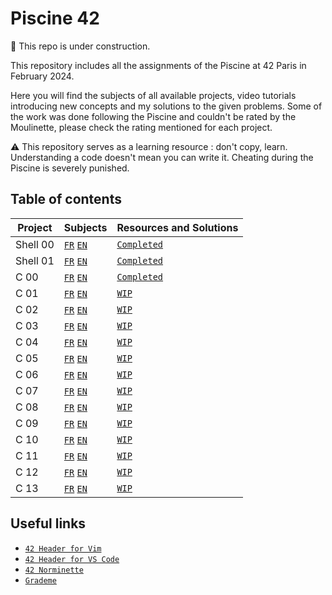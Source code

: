 # Piscine 42

:construction: This repo is under construction.

This repository includes all the assignments of the Piscine at 42 Paris in February 2024.

Here you will find the subjects of all available projects, video tutorials introducing new concepts and my solutions to the given problems. Some of the work was done following the Piscine and couldn't be rated by the Moulinette, please check the rating mentioned for each project.

:warning: This repository serves as a learning resource : don't copy, learn. Understanding a code doesn't mean you can write it. Cheating during the Piscine is severely punished. 

## Table of contents

Project		|  Subjects                                                     | Resources and Solutions
------------|---------------------------------------------------------------|-------------------------
Shell 00	| [`FR`](Shell00/fr.subject.pdf) [`EN`](Shell00/en.subject.pdf) | [`Completed`](Shell00)
Shell 01	| [`FR`](Shell01/fr.subject.pdf) [`EN`](Shell01/en.subject.pdf) | [`Completed`](Shell01)
C 00	    | [`FR`](C00/fr.subject.pdf) [`EN`](C00/en.subject.pdf)         | [`Completed`](C00)
C 01	    | [`FR`](C01/fr.subject.pdf) [`EN`](C01/en.subject.pdf)         | [`WIP`](C01)
C 02	    | [`FR`](C02/fr.subject.pdf) [`EN`](C02/en.subject.pdf)         | [`WIP`](C02)
C 03	    | [`FR`](C03/fr.subject.pdf) [`EN`](C03/en.subject.pdf)         | [`WIP`](C03)
C 04	    | [`FR`](C04/fr.subject.pdf) [`EN`](C04/en.subject.pdf)         | [`WIP`](C04)
C 05	    | [`FR`](C05/fr.subject.pdf) [`EN`](C05/en.subject.pdf)         | [`WIP`](C05)
C 06	    | [`FR`](C06/fr.subject.pdf) [`EN`](C06/en.subject.pdf)         | [`WIP`](C06)
C 07	    | [`FR`](C07/fr.subject.pdf) [`EN`](C07/en.subject.pdf)         | [`WIP`](C07)
C 08	    | [`FR`](C08/fr.subject.pdf) [`EN`](C08/en.subject.pdf)         | [`WIP`](C08)
C 09	    | [`FR`](C09/fr.subject.pdf) [`EN`](C09/en.subject.pdf)         | [`WIP`](C09)
C 10	    | [`FR`](C10/fr.subject.pdf) [`EN`](C10/en.subject.pdf)         | [`WIP`](C10)
C 11	    | [`FR`](C11/fr.subject.pdf) [`EN`](C11/en.subject.pdf)         | [`WIP`](C11)
C 12	    | [`FR`](C12/fr.subject.pdf) [`EN`](C12/en.subject.pdf)         | [`WIP`](C12)
C 13	    | [`FR`](C13/fr.subject.pdf) [`EN`](C13/en.subject.pdf)         | [`WIP`](C13)

## Useful links

* [`42 Header for Vim`](https://github.com/42Paris/42header)
* [`42 Header for VS Code`](https://github.com/kube/vscode-42header)
* [`42 Norminette`](https://github.com/42School/norminette)
* [`Grademe`](https://grademe.fr)